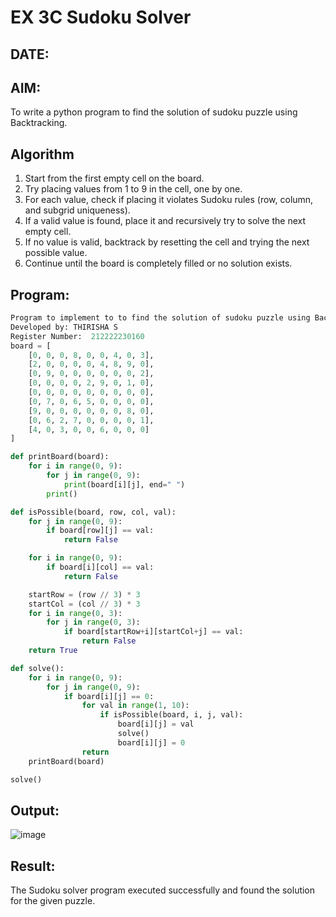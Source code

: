 # EX 3C Sudoku Solver
## DATE:
## AIM:
To write a python program to find the solution of sudoku puzzle using Backtracking.


## Algorithm
1. Start from the first empty cell on the board.
2. Try placing values from 1 to 9 in the cell, one by one.
3. For each value, check if placing it violates Sudoku rules (row, column, and subgrid uniqueness).
4. If a valid value is found, place it and recursively try to solve the next empty cell.
5. If no value is valid, backtrack by resetting the cell and trying the next possible value.
6. Continue until the board is completely filled or no solution exists.   

## Program:
```python
Program to implement to to find the solution of sudoku puzzle using Backtracking.
Developed by: THIRISHA S
Register Number:  212222230160
board = [
    [0, 0, 0, 8, 0, 0, 4, 0, 3],
    [2, 0, 0, 0, 0, 4, 8, 9, 0],
    [0, 9, 0, 0, 0, 0, 0, 0, 2],
    [0, 0, 0, 0, 2, 9, 0, 1, 0],
    [0, 0, 0, 0, 0, 0, 0, 0, 0],
    [0, 7, 0, 6, 5, 0, 0, 0, 0],
    [9, 0, 0, 0, 0, 0, 0, 8, 0],
    [0, 6, 2, 7, 0, 0, 0, 0, 1],
    [4, 0, 3, 0, 0, 6, 0, 0, 0]
]

def printBoard(board):
    for i in range(0, 9):
        for j in range(0, 9):
            print(board[i][j], end=" ")
        print()

def isPossible(board, row, col, val):
    for j in range(0, 9):
        if board[row][j] == val:
            return False

    for i in range(0, 9):
        if board[i][col] == val:
            return False

    startRow = (row // 3) * 3
    startCol = (col // 3) * 3
    for i in range(0, 3):
        for j in range(0, 3):
            if board[startRow+i][startCol+j] == val:
                return False
    return True

def solve():
    for i in range(0, 9):
        for j in range(0, 9):
            if board[i][j] == 0:
                for val in range(1, 10):
                    if isPossible(board, i, j, val):
                        board[i][j] = val
                        solve()
                        board[i][j] = 0
                return
    printBoard(board)

solve()
```

## Output:
![image](https://github.com/user-attachments/assets/79218469-cb12-4944-96af-c706ccd7ca54)

## Result:
The Sudoku solver program executed successfully and found the solution for the given puzzle.
